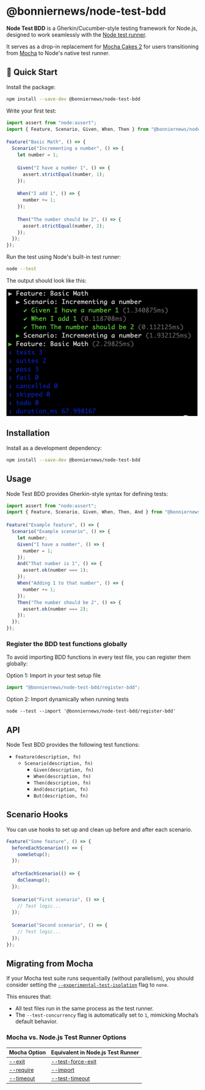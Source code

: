 # @bonniernews/node-test-bdd

**Node Test BDD** is a Gherkin/Cucumber-style testing framework for Node.js, designed to work seamlessly with the [Node test runner](https://nodejs.org/api/test.html#test-runner).  

It serves as a drop-in replacement for [Mocha Cakes 2](https://www.npmjs.com/package/mocha-cakes-2) for users transitioning from [Mocha](https://mochajs.org/) to Node's native test runner.

## 🚀 Quick Start  

Install the package:

```sh
npm install --save-dev @bonniernews/node-test-bdd
```

Write your first test:

```js
import assert from "node:assert";
import { Feature, Scenario, Given, When, Then } from "@bonniernews/node-test-bdd";

Feature("Basic Math", () => {
  Scenario("Incrementing a number", () => {
    let number = 1;

    Given("I have a number 1", () => {
      assert.strictEqual(number, 1);
    });

    When("I add 1", () => {
      number += 1;
    });

    Then("The number should be 2", () => {
      assert.strictEqual(number, 2);
    });
  });
});
```

Run the test using Node's built-in test runner:

```sh
node --test
```

The output should look like this:

![Test output](test-output.png)

## Installation

Install as a development dependency:

```sh
npm install --save-dev @bonniernews/node-test-bdd
```

## Usage

Node Test BDD provides Gherkin-style syntax for defining tests:

```js
import assert from "node:assert";
import { Feature, Scenario, Given, When, Then, And } from "@bonniernews/node-test-bdd";

Feature("Example feature", () => {
  Scenario("Example scenario", () => {
    let number;
    Given("I have a number", () => {
      number = 1;
    });
    And("That number is 1", () => {
      assert.ok(number === 1);
    });
    When("Adding 1 to that number", () => {
      number += 1;
    });
    Then("The number should be 2", () => {
      assert.ok(number === 2);
    });
  });
});
```

### Register the BDD test functions globally

To avoid importing BDD functions in every test file, you can register them globally:

Option 1: Import in your test setup file

```js
import "@bonniernews/node-test-bdd/register-bdd";
```

Option 2: Import dynamically when running tests

```shell
node --test --import '@bonniernews/node-test-bdd/register-bdd'
```

## API

Node Test BDD provides the following test functions:

* `Feature(description, fn)`
  * `Scenario(description, fn)`
    * `Given(description, fn)`
    * `When(description, fn)`
    * `Then(description, fn)`
    * `And(description, fn)`
    * `But(description, fn)`

## Scenario Hooks

You can use hooks to set up and clean up before and after each scenario.

```js
Feature("Some feature", () => {
  beforeEachScenario(() => {
    someSetup();
  });

  afterEachScenario(() => {
    doCleanup();
  });

  Scenario("First scenario", () => {
    // Test logic...
  });

  Scenario("Second scenario", () => {
    // Test logic...
  });
});
```

## Migrating from Mocha

If your Mocha test suite runs sequentially (without parallelism), you should consider setting the [`--experimental-test-isolation`](https://nodejs.org/docs/latest-v22.x/api/cli.html#--experimental-test-isolationmode) flag to `none`.  

This ensures that:
- All test files run in the same process as the test runner.
- The `--test-concurrency` flag is automatically set to `1`, mimicking Mocha’s default behavior.

### Mocha vs. Node.js Test Runner Options

| Mocha Option | Equivalent in Node.js Test Runner |
| ------------------- | -------------------------------------------------------------------------------------------------------------------------------------| 
| [--exit](https://mochajs.org/#-exit)                            | [--test-force-exit](https://nodejs.org/docs/latest-v22.x/api/cli.html#--test-force-exit) |
| [--require](https://mochajs.org/#-require-module-r-module)      | [--import](https://nodejs.org/docs/latest-v22.x/api/cli.html#--importmodule)             |
| [--timeout](https://mochajs.org/#-timeout-ms-t-ms)              | [--test-timeout](https://nodejs.org/docs/latest-v22.x/api/cli.html#--test-timeout)       |
